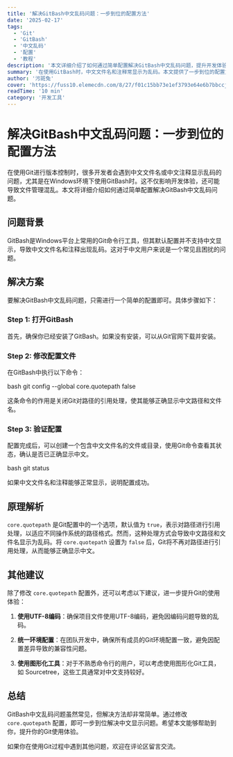 ```yaml
---
title: '解决GitBash中文乱码问题：一步到位的配置方法'
date: '2025-02-17'
tags:
  - 'Git'
  - 'GitBash'
  - '中文乱码'
  - '配置'
  - '教程'
description: '本文详细介绍了如何通过简单配置解决GitBash中文乱码问题，提升开发体验。'
summary: '在使用GitBash时，中文文件名和注释常显示为乱码。本文提供了一步到位的配置方法，通过修改 `core.quotepath` 配置，轻松解决中文乱码问题。'
author: '污斑兔'
cover: 'https://fuss10.elemecdn.com/8/27/f01c15bb73e1ef3793e64e6b7bbccjpeg.jpeg'
readTime: '10 min'
category: '开发工具'
---
```


# 解决GitBash中文乱码问题：一步到位的配置方法

在使用Git进行版本控制时，很多开发者会遇到中文文件名或中文注释显示乱码的问题，尤其是在Windows环境下使用GitBash时。这不仅影响开发体验，还可能导致文件管理混乱。本文将详细介绍如何通过简单配置解决GitBash中文乱码问题。

## 问题背景

GitBash是Windows平台上常用的Git命令行工具，但其默认配置并不支持中文显示，导致中文文件名和注释出现乱码。这对于中文用户来说是一个常见且困扰的问题。

## 解决方案

要解决GitBash中文乱码问题，只需进行一个简单的配置即可。具体步骤如下：

### Step 1: 打开GitBash

首先，确保你已经安装了GitBash。如果没有安装，可以从Git官网下载并安装。

### Step 2: 修改配置文件

在GitBash中执行以下命令：

bash
git config --global core.quotepath false


这条命令的作用是关闭Git对路径的引用处理，使其能够正确显示中文路径和文件名。

### Step 3: 验证配置

配置完成后，可以创建一个包含中文文件名的文件或目录，使用Git命令查看其状态，确认是否已正确显示中文。

bash
git status


如果中文文件名和注释能够正常显示，说明配置成功。

## 原理解析

`core.quotepath` 是Git配置中的一个选项，默认值为 `true`，表示对路径进行引用处理，以适应不同操作系统的路径格式。然而，这种处理方式会导致中文路径和文件名显示为乱码。将 `core.quotepath` 设置为 `false` 后，Git将不再对路径进行引用处理，从而能够正确显示中文。

## 其他建议

除了修改 `core.quotepath` 配置外，还可以考虑以下建议，进一步提升Git的使用体验：

1. **使用UTF-8编码**：确保项目文件使用UTF-8编码，避免因编码问题导致的乱码。

2. **统一环境配置**：在团队开发中，确保所有成员的Git环境配置一致，避免因配置差异导致的兼容性问题。

3. **使用图形化工具**：对于不熟悉命令行的用户，可以考虑使用图形化Git工具，如 Sourcetree，这些工具通常对中文支持较好。

## 总结

GitBash中文乱码问题虽然常见，但解决方法却非常简单。通过修改 `core.quotepath` 配置，即可一步到位解决中文显示问题。希望本文能够帮助到你，提升你的Git使用体验。

如果你在使用Git过程中遇到其他问题，欢迎在评论区留言交流。
